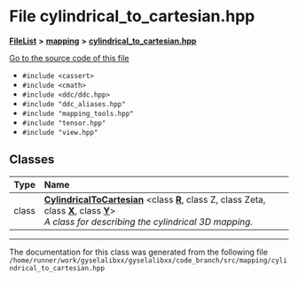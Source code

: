 

# File cylindrical\_to\_cartesian.hpp



[**FileList**](files.md) **>** [**mapping**](dir_5300298560c4bf255ab9f36681603d89.md) **>** [**cylindrical\_to\_cartesian.hpp**](cylindrical__to__cartesian_8hpp.md)

[Go to the source code of this file](cylindrical__to__cartesian_8hpp_source.md)



* `#include <cassert>`
* `#include <cmath>`
* `#include <ddc/ddc.hpp>`
* `#include "ddc_aliases.hpp"`
* `#include "mapping_tools.hpp"`
* `#include "tensor.hpp"`
* `#include "view.hpp"`















## Classes

| Type | Name |
| ---: | :--- |
| class | [**CylindricalToCartesian**](classCylindricalToCartesian.md) &lt;class [**R**](structR.md), class Z, class Zeta, class [**X**](structX.md), class [**Y**](structY.md)&gt;<br>_A class for describing the cylindrical 3D mapping._  |



















































------------------------------
The documentation for this class was generated from the following file `/home/runner/work/gyselalibxx/gyselalibxx/code_branch/src/mapping/cylindrical_to_cartesian.hpp`

